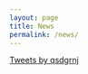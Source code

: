 ```yaml
---
layout: page
title: News
permalink: /news/
---
```


<a class="twitter-timeline" href="https://twitter.com/qsdgrnj?ref_src=twsrc%5Etfw">Tweets by qsdgrnj</a> <script async src="https://platform.twitter.com/widgets.js" charset="utf-8"></script> 

<!--
__NEWS!!!!!!!!!!!!__

This is the base Jekyll theme. You can find out more info about customizing your Jekyll theme, as well as basic Jekyll usage documentation at [jekyllrb.com](https://jekyllrb.com/)

You can find the source code for Minima at GitHub:
[jekyll][jekyll-organization] /
[minima](https://github.com/jekyll/minima)

You can find the source code for Jekyll at GitHub:
[jekyll][jekyll-organization] /
[jekyll](https://github.com/jekyll/jekyll)


[jekyll-organization]: https://github.com/jekyll
-->